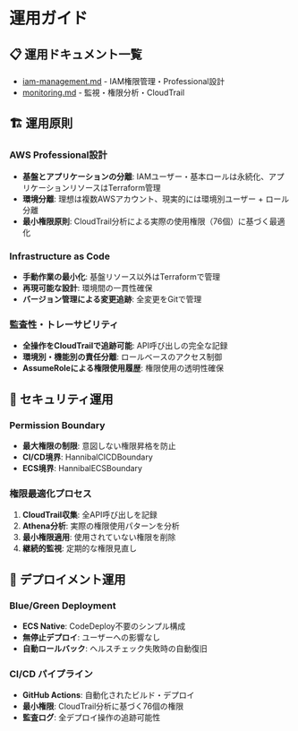 # 運用ガイド

## 📋 運用ドキュメント一覧

- [iam-management.md](./iam-management.md) - IAM権限管理・Professional設計
- [monitoring.md](./monitoring.md) - 監視・権限分析・CloudTrail

## 🏗️ 運用原則

### AWS Professional設計
- **基盤とアプリケーションの分離**: IAMユーザー・基本ロールは永続化、アプリケーションリソースはTerraform管理
- **環境分離**: 理想は複数AWSアカウント、現実的には環境別ユーザー + ロール分離
- **最小権限原則**: CloudTrail分析による実際の使用権限（76個）に基づく最適化

### Infrastructure as Code
- **手動作業の最小化**: 基盤リソース以外はTerraformで管理
- **再現可能な設計**: 環境間の一貫性確保
- **バージョン管理による変更追跡**: 全変更をGitで管理

### 監査性・トレーサビリティ
- **全操作をCloudTrailで追跡可能**: API呼び出しの完全な記録
- **環境別・機能別の責任分離**: ロールベースのアクセス制御
- **AssumeRoleによる権限使用履歴**: 権限使用の透明性確保

## 🔐 セキュリティ運用

### Permission Boundary
- **最大権限の制限**: 意図しない権限昇格を防止
- **CI/CD境界**: HannibalCICDBoundary
- **ECS境界**: HannibalECSBoundary

### 権限最適化プロセス
1. **CloudTrail収集**: 全API呼び出しを記録
2. **Athena分析**: 実際の権限使用パターンを分析
3. **最小権限適用**: 使用されていない権限を削除
4. **継続的監視**: 定期的な権限見直し

## 🚀 デプロイメント運用

### Blue/Green Deployment
- **ECS Native**: CodeDeploy不要のシンプル構成
- **無停止デプロイ**: ユーザーへの影響なし
- **自動ロールバック**: ヘルスチェック失敗時の自動復旧

### CI/CD パイプライン
- **GitHub Actions**: 自動化されたビルド・デプロイ
- **最小権限**: CloudTrail分析に基づく76個の権限
- **監査ログ**: 全デプロイ操作の追跡可能性